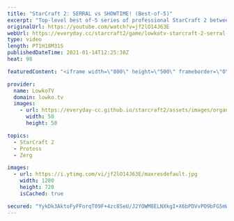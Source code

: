 ```yaml
---
title: "StarCraft 2: SERRAL vs SHOWTIME! (Best-of-5)"
excerpt: "Top-level best of-5 series of professional StarCraft 2 between Serral and ShoWTimE.  Become a YouTube member: https://lowko.tv/join Support my work on Patreon: http://www.patreon.com/lowkotv  My second channel: http://lowko.tv/morelowko Lowko Merch: http://lowko.tv/merch  Be part of the community on"
originalUrl: https://youtube.com/watch?v=jf2lO14J63E
webUrl: https://everyday.cc/starcraft2/game/lowkotv-starcraft-2-serral-vs-showtime-best-of-5/
type: video
length: PT1H18M31S
publishedDateTime: 2021-01-14T12:25:38Z
heat: 98

featuredContent: "<iframe width=\"800\" height=\"500\" frameborder=\"0\" src=\"https://www.youtube.com/embed/jf2lO14J63E\" allow=\"accelerometer; autoplay; encrypted-media; gyroscope; picture-in-picture\" allowfullscreen></iframe>"

provider:
  name: LowkoTV
  domain: lowko.tv
  images:
    - url: https://everyday-cc.github.io/starcraft2/assets/images/organizations/lowko.tv-50x50.jpg
      width: 50
      height: 50

topics:
  - StarCraft 2
  - Protoss
  - Zerg

images:
  - url: https://i.ytimg.com/vi/jf2lO14J63E/maxresdefault.jpg
    width: 1280
    height: 720
    isCached: true

secured: "YykDk3AktoFyFForqT09F+4zc8SeU/J2YOWM8ELNXkgI+X6bPDVvPO9bFG5mWoZwugtmsx4uMA+hbz9LExWb2pbIHSfTN48661vjrYvFf0OLMtm1kok1KXSuzPKLi22/KfpTp5udk1NEc3MotGYudqTlVVmrIEuN2U6AdbUKXobxufnLScM30ZflMDzEYpsEUXfAgQZQd57jfSJvRP36OxPy62DabfjVyBdHx+lI4oC7JotQ8IB9BasFYdwLcKM8cKIcmAB4J1jcwgOiOS9ZAp41aLNTkAtFEu+wZJQ3QNVSJWRmmArRCfCT4WUIzUJ6aTz/dEGoJl0rliAkU/yroipXxSRs5Xc2QMn6WrYwMUC6nhkvj0W6C5WVAmEMi2/WoRXnMeg/lb9VM/RyD2TqAA9pl653AtIZfSnkXxrHt1RO7Vf73fJSrG96IZ+kJUdX;mV1jUV6FYyAEgLxrIEd9kg=="
---
```


